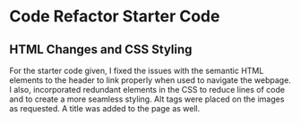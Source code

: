 # Code Refactor Starter Code

## HTML Changes and CSS Styling

For the starter code given, I fixed the issues with the semantic HTML elements to the header to link properly when used to navigate the webpage.  I also, incorporated redundant elements in the CSS to reduce lines of code and to create a more seamless styling.  Alt tags were placed on the images as requested.  A title was added to the page as well.  

